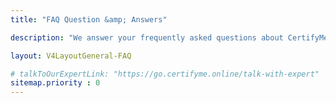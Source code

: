 ```yaml
---
title: "FAQ Question &amp; Answers"

description: "We answer your frequently asked questions about CertifyMe and the easy-to-use digital credential software in the industry."

layout: V4LayoutGeneral-FAQ

# talkToOurExpertLink: "https://go.certifyme.online/talk-with-expert"
sitemap.priority : 0
---
```

